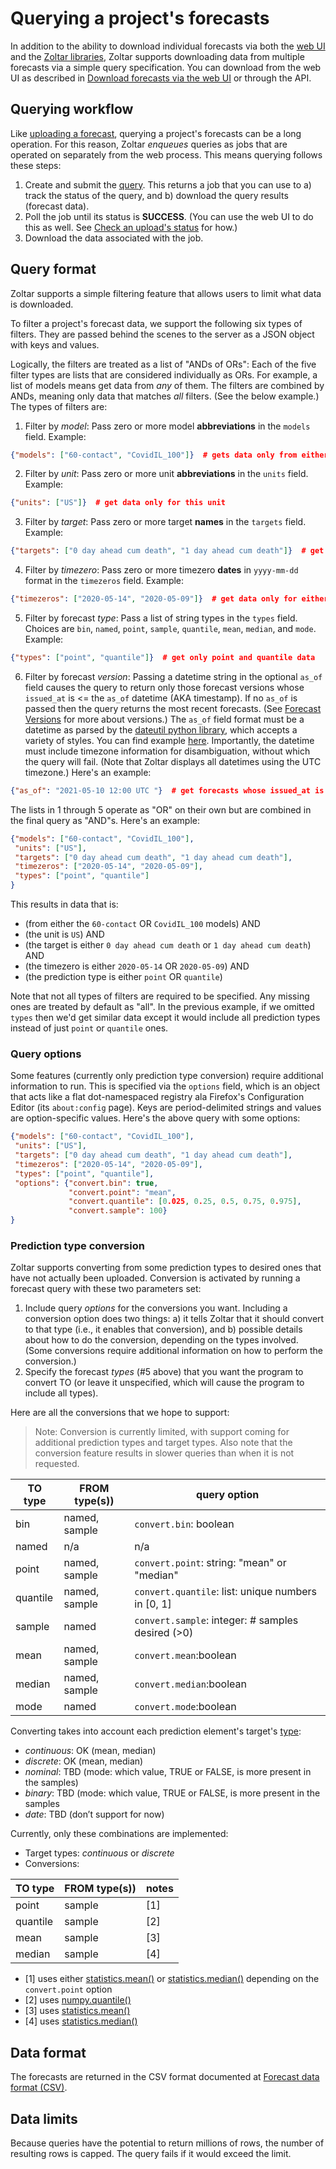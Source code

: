 # Querying a project's forecasts

In addition to the ability to download individual forecasts via both the [web UI](Forecasts.md#download-a-single-forecast) and the [Zoltar libraries](ApiIntro.md), Zoltar supports downloading data from multiple forecasts via a simple query specification. You can download from the web UI as described in [Download forecasts via the web UI](Forecasts.md#download-forecasts-via-the-web-ui) or through the API.


## Querying workflow

Like [uploading a forecast](Forecasts.md#upload-a-forecast), querying a project's forecasts can be a long operation. For this reason, Zoltar _enqueues_ queries as jobs that are operated on separately from the web process. This means querying follows these steps:

1. Create and submit the [query](#query-format). This returns a job that you can use to a) track the status of the query, and b) download the query results (forecast data).
1. Poll the job until its status is **SUCCESS**. (You can use the web UI to do this as well. See [Check an upload's status](Forecasts.md#check-an-uploads-status) for how.)
1. Download the data associated with the job.


## Query format

Zoltar supports a simple filtering feature that allows users to limit what data is downloaded.

To filter a project's forecast data, we support the following six types of filters. They are passed behind the scenes to the server as a JSON object with keys and values.

Logically, the filters are treated as a list of "ANDs of ORs": Each of the five filter types are lists that are considered individually as ORs. For example, a list of models means get data from *any* of them. The filters are combined by ANDs, meaning only data that matches *all* filters. (See the below example.) The types of filters are:

1) Filter by *model*: Pass zero or more model **abbreviations** in the `models` field. Example:
```json
{"models": ["60-contact", "CovidIL_100"]}  # gets data only from either of these two models
```

2) Filter by *unit*: Pass zero or more unit **abbreviations** in the `units` field. Example:
```json
{"units": ["US"]}  # get data only for this unit
```

3) Filter by *target*: Pass zero or more target **names** in the `targets` field. Example:
```json
{"targets": ["0 day ahead cum death", "1 day ahead cum death"]}  # get data only for either of these two targets
```

4) Filter by *timezero*: Pass zero or more timezero **dates** in `yyyy-mm-dd` format in the `timezeros` field. Example:

```json
{"timezeros": ["2020-05-14", "2020-05-09"]}  # get data only for either of these two time zeros
```

5) Filter by forecast *type*: Pass a list of string types in the `types` field. Choices are `bin`, `named`, `point`, `sample`, `quantile`, `mean`, `median`, and `mode`. Example:
```json
{"types": ["point", "quantile"]}  # get only point and quantile data
```

6) Filter by forecast *version*: Passing a datetime string in the optional `as_of` field causes the query to return only those forecast versions whose `issued_at` is <= the `as_of` datetime (AKA timestamp). If no `as_of` is passed then the query returns the most recent forecasts. (See [Forecast Versions](ForecastVersions.md) for more about versions.) The `as_of` field format must be a datetime as parsed by the [dateutil python library](https://dateutil.readthedocs.io/en/stable/index.html), which accepts a variety of styles. You can find example [here](https://dateutil.readthedocs.io/en/stable/examples.html#parse-examples). Importantly, the datetime must include timezone information for disambiguation, without which the query will fail. (Note that Zoltar displays all datetimes using the UTC timezone.) Here's an example:
```json
{"as_of": "2021-05-10 12:00 UTC "}  # get forecasts whose issued_at is <= this date
```


The lists in 1 through 5 operate as "OR" on their own but are combined in the final query as "AND"s. Here's an example:

```json
{"models": ["60-contact", "CovidIL_100"],
 "units": ["US"],
 "targets": ["0 day ahead cum death", "1 day ahead cum death"],
 "timezeros": ["2020-05-14", "2020-05-09"],
 "types": ["point", "quantile"]
}
```

This results in data that is:

- (from either the `60-contact` OR `CovidIL_100` models) AND
- (the unit is `US`) AND
- (the target is either `0 day ahead cum death` or `1 day ahead cum death`) AND
- (the timezero is either `2020-05-14` OR `2020-05-09`) AND
- (the prediction type is either `point` OR `quantile`)

Note that not all types of filters are required to be specified. Any missing ones are treated by default as "all". In the previous example, if we omitted `types` then we'd get similar data except it would include all prediction types instead of just `point` or `quantile` ones.


### Query options

Some features (currently only prediction type conversion) require additional information to run. This is specified via the `options` field, which is an object that acts like a flat dot-namespaced registry ala Firefox's Configuration Editor (its `about:config` page). Keys are period-delimited strings and values are option-specific values. Here's the above query with some options:

```json
{"models": ["60-contact", "CovidIL_100"],
 "units": ["US"],
 "targets": ["0 day ahead cum death", "1 day ahead cum death"],
 "timezeros": ["2020-05-14", "2020-05-09"],
 "types": ["point", "quantile"],
 "options": {"convert.bin": true,
             "convert.point": "mean", 
             "convert.quantile": [0.025, 0.25, 0.5, 0.75, 0.975],
             "convert.sample": 100}
}
```


### Prediction type conversion

Zoltar supports converting from some prediction types to desired ones that have not actually been uploaded. Conversion is activated by running a forecast query with these two parameters set:

1. Include query *options* for the conversions you want. Including a conversion option does two things: a) it tells Zoltar that it should convert to that type (i.e., it enables that conversion), and b) possible details about how to do the conversion, depending on the types involved. (Some conversions require additional information on how to perform the conversion.)
2. Specify the forecast *types* (#5 above) that you want the program to convert TO (or leave it unspecified, which will cause the program to include all types).


Here are all the conversions that we hope to support:

> Note: Conversion is currently limited, with support coming for additional prediction types and target types.
> Also note that the conversion feature results in slower queries than when it is not requested.

| TO type  | FROM type(s)) | query option                                       |
|----------|---------------|----------------------------------------------------|
| bin      | named, sample | `convert.bin`: boolean                             |
| named    | n/a           | n/a                                                |
| point    | named, sample | `convert.point`: string: "mean" or "median"        |
| quantile | named, sample | `convert.quantile`: list: unique numbers in [0, 1] |
| sample   | named         | `convert.sample`: integer: # samples desired (>0)  |
| mean     | named, sample | `convert.mean`:boolean                             |
| median   | named, sample | `convert.median`:boolean                           |
| mode     | named         | `convert.mode`:boolean                             |


Converting takes into account each prediction element's target's [type](Targets.md#target-types):

- *continuous*: OK (mean, median)
- *discrete*: OK (mean, median)
- *nominal*: TBD (mode: which value, TRUE or FALSE, is more present in the samples)
- *binary*: TBD (mode: which value, TRUE or FALSE, is more present in the samples
- *date*: TBD (don’t support for now)


Currently, only these combinations are implemented:

- Target types: *continuous* or *discrete*
- Conversions:

| TO type  | FROM type(s)) | notes |
|----------|---------------|-------|
| point    | sample        | [1]   |
| quantile | sample        | [2]   |
| mean     | sample        | [3]   |
| median   | sample        | [4]   |

- [1] uses either [statistics.mean()](https://docs.python.org/3/library/statistics.html#statistics.mean) or [statistics.median()](https://docs.python.org/3/library/statistics.html#statistics.median) depending on the `convert.point` option
- [2] uses [numpy.quantile()](https://numpy.org/devdocs/reference/generated/numpy.quantile.html)
- [3] uses [statistics.mean()](https://docs.python.org/3/library/statistics.html#statistics.mean)
- [4] uses [statistics.median()](https://docs.python.org/3/library/statistics.html#statistics.median)


## Data format

The forecasts are returned in the CSV format documented at [Forecast data format (CSV)](FileFormats.md#forecast-data-format-csv).


## Data limits

Because queries have the potential to return millions of rows, the number of resulting rows is capped. The query fails if it would exceed the limit.
